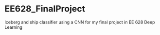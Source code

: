 # EE628_FinalProject
Iceberg and ship classifier using a CNN for my final project in EE 628 Deep Learning
